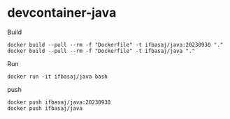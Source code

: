 # devcontainer-java

Build

```terminal
docker build --pull --rm -f "Dockerfile" -t ifbasaj/java:20230930 "." 
docker build --pull --rm -f "Dockerfile" -t ifbasaj/java "." 
```

Run

```terminal
docker run -it ifbasaj/java bash
```
push

```terminal
docker push ifbasaj/java:20230930
docker push ifbasaj/java
```

[^registry]: https://docs.docker.com/registry/deploying/
